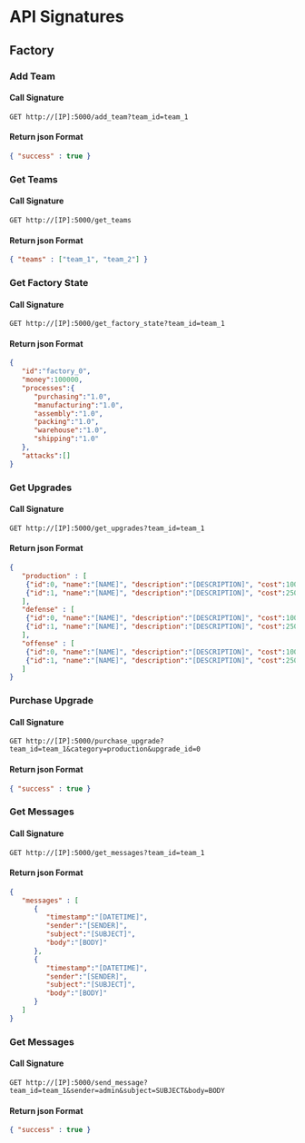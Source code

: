 # API Signatures

## Factory

### Add Team

#### Call Signature
```
GET http://[IP]:5000/add_team?team_id=team_1
```
#### Return json Format
```json
{ "success" : true }
```

### Get Teams

#### Call Signature
```
GET http://[IP]:5000/get_teams
```
#### Return json Format
```json
{ "teams" : ["team_1", "team_2"] }
```

### Get Factory State

#### Call Signature
```
GET http://[IP]:5000/get_factory_state?team_id=team_1
```
#### Return json Format
```json
{
   "id":"factory_0",
   "money":100000,
   "processes":{
      "purchasing":"1.0",
      "manufacturing":"1.0",
      "assembly":"1.0",
      "packing":"1.0",
      "warehouse":"1.0",
      "shipping":"1.0"
   },
   "attacks":[]
}
```

### Get Upgrades

#### Call Signature
```
GET http://[IP]:5000/get_upgrades?team_id=team_1
```
#### Return json Format
```json
{
   "production" : [
    {"id":0, "name":"[NAME]", "description":"[DESCRIPTION]", "cost":1000},
    {"id":1, "name":"[NAME]", "description":"[DESCRIPTION]", "cost":2500}
   ],
   "defense" : [
    {"id":0, "name":"[NAME]", "description":"[DESCRIPTION]", "cost":1000},
    {"id":1, "name":"[NAME]", "description":"[DESCRIPTION]", "cost":2500}
   ],
   "offense" : [
    {"id":0, "name":"[NAME]", "description":"[DESCRIPTION]", "cost":1000},
    {"id":1, "name":"[NAME]", "description":"[DESCRIPTION]", "cost":2500}
   ]
}
```

### Purchase Upgrade

#### Call Signature
```
GET http://[IP]:5000/purchase_upgrade?team_id=team_1&category=production&upgrade_id=0
```
#### Return json Format
```json
{ "success" : true }
```

### Get Messages

#### Call Signature
```
GET http://[IP]:5000/get_messages?team_id=team_1
```
#### Return json Format
```json
{
   "messages" : [
      {
         "timestamp":"[DATETIME]",
         "sender":"[SENDER]",
         "subject":"[SUBJECT]",
         "body":"[BODY]"
      },
      {
         "timestamp":"[DATETIME]",
         "sender":"[SENDER]",
         "subject":"[SUBJECT]",
         "body":"[BODY]"
      }
   ]
}
```

### Get Messages

#### Call Signature
```
GET http://[IP]:5000/send_message?team_id=team_1&sender=admin&subject=SUBJECT&body=BODY
```
#### Return json Format
```json
{ "success" : true }
```
